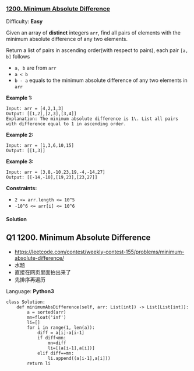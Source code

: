 ### [1200\. Minimum Absolute Difference](https://leetcode.com/contest/weekly-contest-155/problems/minimum-absolute-difference/)

Difficulty: **Easy**

Given an array of **distinct** integers `arr`, find all pairs of elements with the minimum absolute difference of any two elements. 

Return a list of pairs in ascending order(with respect to pairs), each pair `[a, b]` follows

*   `a, b` are from `arr`
*   `a < b`
*   `b - a` equals to the minimum absolute difference of any two elements in `arr`

**Example 1:**

```
Input: arr = [4,2,1,3]
Output: [[1,2],[2,3],[3,4]]
Explanation: The minimum absolute difference is 1\. List all pairs with difference equal to 1 in ascending order.
```

**Example 2:**

```
Input: arr = [1,3,6,10,15]
Output: [[1,3]]
```

**Example 3:**

```
Input: arr = [3,8,-10,23,19,-4,-14,27]
Output: [[-14,-10],[19,23],[23,27]]
```

**Constraints:**

*   `2 <= arr.length <= 10^5`
*   `-10^6 <= arr[i] <= 10^6`

#### Solution
## Q1 1200. Minimum Absolute Difference
- https://leetcode.com/contest/weekly-contest-155/problems/minimum-absolute-difference/
- 水题
- 直接在网页里面拍出来了
- 先排序再遍历

Language: **Python3**

```python3
class Solution:
    def minimumAbsDifference(self, arr: List[int]) -> List[List[int]]:
        a = sorted(arr)
        mn=float('inf')
        li=[]
        for i in range(1, len(a)):
            diff = a[i]-a[i-1]
            if diff<mn:
                mn=diff
                li=[(a[i-1],a[i])]
            elif diff==mn:
                li.append((a[i-1],a[i]))
        return li
                
            
        
```